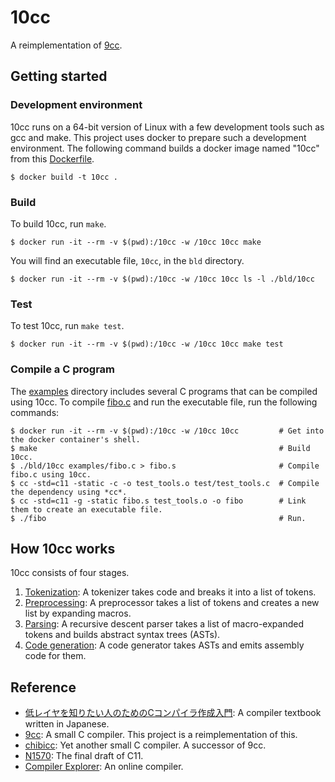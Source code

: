 # 10cc

A reimplementation of [9cc](https://github.com/rui314/9cc).

## Getting started

### Development environment

10cc runs on a 64-bit version of Linux with a few development tools such as gcc and make. This project uses docker to prepare such a development environment. The following command builds a docker image named "10cc" from this [Dockerfile](./Dockerfile).

```commandline
$ docker build -t 10cc .
```

### Build

To build 10cc, run `make`.

```commandline
$ docker run -it --rm -v $(pwd):/10cc -w /10cc 10cc make
```

You will find an executable file, `10cc`, in the `bld` directory.

```commandline
$ docker run -it --rm -v $(pwd):/10cc -w /10cc 10cc ls -l ./bld/10cc
```

### Test

To test 10cc, run `make test`.

```commandline
$ docker run -it --rm -v $(pwd):/10cc -w /10cc 10cc make test
```

### Compile a C program

The [examples](./examples) directory includes several C programs that can be compiled using 10cc.
To compile [fibo.c](./examples/fibo.c) and run the executable file, run the following commands:

```commandline
$ docker run -it --rm -v $(pwd):/10cc -w /10cc 10cc         # Get into the docker container's shell.
$ make                                                      # Build 10cc.
$ ./bld/10cc examples/fibo.c > fibo.s                       # Compile fibo.c using 10cc.
$ cc -std=c11 -static -c -o test_tools.o test/test_tools.c  # Compile the dependency using *cc*.
$ cc -std=c11 -g -static fibo.s test_tools.o -o fibo        # Link them to create an executable file.
$ ./fibo                                                    # Run.
```

## How 10cc works

10cc consists of four stages.

1. [Tokenization](./src/tokenize.c): A tokenizer takes code and breaks it into a list of tokens.
2. [Preprocessing](./src/preprocess.c): A preprocessor takes a list of tokens and creates a new list by expanding macros.
3. [Parsing](./src/parse.c): A recursive descent parser takes a list of macro-expanded tokens and builds abstract syntax trees (ASTs).
4. [Code generation](./src/codegen.c): A code generator takes ASTs and emits assembly code for them.

## Reference

- [低レイヤを知りたい人のためのCコンパイラ作成入門](https://www.sigbus.info/compilerbook): A compiler textbook written in Japanese.
- [9cc](https://github.com/rui314/9cc): A small C compiler. This project is a reimplementation of this.
- [chibicc](https://github.com/rui314/chibicc): Yet another small C compiler. A successor of 9cc.
- [N1570](http://www.open-std.org/jtc1/sc22/wg14/www/docs/n1570.pdf): The final draft of C11.
- [Compiler Explorer](https://godbolt.org): An online compiler.

